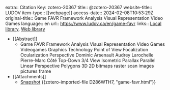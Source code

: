 extra:: Citation Key: zotero-20367
title:: @zotero-20367
website-title:: LUDOV
item-type:: [[webpage]]
access-date:: 2024-02-08T10:53:29Z
original-title:: Game FAVR Framework Analysis Visual Representation Video Games
language:: en
url:: https://www.ludov.ca/en/game-favr
links:: [Local library](zotero://select/groups/2386895/items/GEH3DUPJ), [Web library](https://www.zotero.org/groups/2386895/items/GEH3DUPJ)

- [[Abstract]]
	- Game FAVR Framework Analysis Visual Representation Video Games Videogames Graphics Technology Point of View Focalization Ocularization Perspective Dominic Arsenault Audrey Larochelle Pierre-Marc Côté Top-Down 3/4 View Isometric Parallax Parallel Linear Perspective Polygons 3D 2D bitmaps raster scan images pictures frame
- [[Attachments]]
	- [Snapshot](https://www.ludov.ca/en/observation/graphical-technologies/game-favr) {{zotero-imported-file D286WTH7, "game-favr.html"}}